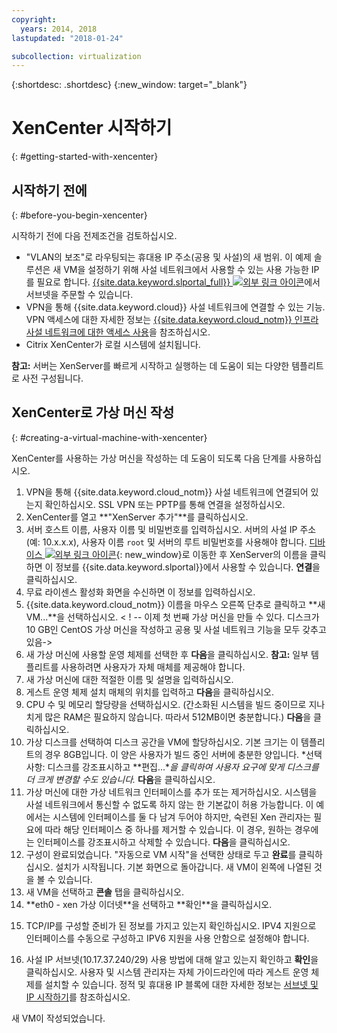 ```yaml
---
copyright:
  years: 2014, 2018
lastupdated: "2018-01-24"

subcollection: virtualization
---
```


{:shortdesc: .shortdesc}
{:new_window: target="_blank"}

# XenCenter 시작하기
{: #getting-started-with-xencenter}

## 시작하기 전에
{: #before-you-begin-xencenter}

시작하기 전에 다음 전제조건을 검토하십시오. 

- "VLAN의 보조"로 라우팅되는 휴대용 IP 주소(공용 및 사설)의 새 범위. 이 예제 솔루션은 새 VM을 설정하기 위해 사설 네트워크에서 사용할 수 있는 사용 가능한 IP를 필요로 합니다. [{{site.data.keyword.slportal_full}} ![외부 링크 아이콘](../../icons/launch-glyph.svg "외부 링크 아이콘")](https://control.softlayer.com/network/subnets/order)에서 서브넷을 주문할 수 있습니다.
- VPN을 통해 {{site.data.keyword.cloud}} 사설 네트워크에 연결할 수 있는 기능. VPN 액세스에 대한 자세한 정보는 [{{site.data.keyword.cloud_notm}} 인프라 사설 네트워크에 대한 액세스 사용](/docs/customer-portal?topic=customer-portal-getting-started#enable-private-network)을 참조하십시오.
- Citrix XenCenter가 로컬 시스템에 설치됩니다. <!-- . http://downloads.service.softlayer.com/citrix/xen/-->

**참고:** 서버는 XenServer를 빠르게 시작하고 실행하는 데 도움이 되는 다양한 템플리트로 사전 구성됩니다.

## XenCenter로 가상 머신 작성
{: #creating-a-virtual-machine-with-xencenter}

XenCenter를 사용하는 가상 머신을 작성하는 데 도움이 되도록 다음 단계를 사용하십시오.

1. VPN을 통해 {{site.data.keyword.cloud_notm}} 사설 네트워크에 연결되어 있는지 확인하십시오. SSL VPN 또는 PPTP를 통해 연결을 설정하십시오.
2. XenCenter를 열고 **"XenServer 추가"**를 클릭하십시오.
3. 서버 호스트 이름, 사용자 이름 및 비밀번호를 입력하십시오. 서버의 사설 IP 주소(예: 10.x.x.x), 사용자 이름 `root` 및 서버의 루트 비밀번호를 사용해야 합니다. [디바이스 ![외부 링크 아이콘](../../icons/launch-glyph.svg "외부 링크 아이콘")](https://control.softlayer.com/devices){: new_window}로 이동한 후 XenServer의 이름을 클릭하면 이 정보를 {{site.data.keyword.slportal}}에서 사용할 수 있습니다. **연결**을 클릭하십시오.
4. 무료 라이센스 활성화 화면을 수신하면 이 정보를 입력하십시오.
5. {{site.data.keyword.cloud_notm}} 이름을 마우스 오른쪽 단추로 클릭하고 **새 VM...**을 선택하십시오. < ! -- 이제 첫 번째 가상 머신을 만들 수 있다. 디스크가 10 GB인 CentOS 가상 머신을 작성하고 공용 및 사설 네트워크 기능을 모두 갖추고 있음-> 
6. 새 가상 머신에 사용할 운영 체제를 선택한 후 **다음**을 클릭하십시오. **참고:** 일부 템플리트를 사용하려면 사용자가 자체 매체를 제공해야 합니다.<!--Because you are using CentOS, you can use {{site.data.keyword.BluSoftlayer_notm}} private mirrors for CentOS to get our installation going.Select a version of CentOS and then click **Next**.-->
7. 새 가상 머신에 대한 적절한 이름 및 설명을 입력하십시오. 
8. 게스트 운영 체제 설치 매체의 위치를 입력하고 **다음**을 클릭하십시오. <!-- In the example, {{site.data.keyword.BluSoftlayer_notm}} a CentOS mirror is used as installation media. Provide the Install URL of: http://mirrors.service.softlayer.com/centos/5/os/x86_64 and click **Next**.
  *A trailing ‘/’ at the end of the URL can sometimes break the installation.*
  *This mirror is available only on the {{site.data.keyword.BluSoftlayer_notm}} Private Network. The full mirror's contents are  available here: http://mirrors.service.softlayer.com/.-->
9. CPU 수 및 메모리 할당량을 선택하십시오. (간소화된 시스템을 빌드 중이므로 지나치게 많은 RAM은 필요하지 않습니다. 따라서 512MB이면 충분합니다.) **다음**을 클릭하십시오. 
10. 가상 디스크를 선택하여 디스크 공간을 VM에 할당하십시오.<!--Remember that this is like adding hard disks, it is not like partitioning your system. Partitioning is done during the installation of the OS.--> 기본 크기는 이 템플리트의 경우 8GB입니다. 이 양은 사용자가 빌드 중인 서버에 충분한 양입니다. *선택사항: 디스크를 강조표시하고 **편집...**을 클릭하여 사용자 요구에 맞게 디스크를 더 크게 변경할 수도 있습니다.* **다음**을 클릭하십시오. 
11. 가상 머신에 대한 가상 네트워크 인터페이스를 추가 또는 제거하십시오. 시스템을 사설 네트워크에서 통신할 수 없도록 하지 않는 한 기본값이 허용 가능합니다. 이 예에서는 시스템에 인터페이스를 둘 다 남겨 두어야 하지만, 숙련된 Xen 관리자는 필요에 따라 해당 인터페이스 중 하나를 제거할 수 있습니다. 이 경우, 원하는 경우에는 인터페이스를 강조표시하고 삭제할 수 있습니다. **다음**을 클릭하십시오. 
12. 구성이 완료되었습니다. "자동으로 VM 시작"을 선택한 상태로 두고 **완료**를 클릭하십시오. 설치가 시작됩니다. 기본 화면으로 돌아갑니다. 새 VM이 왼쪽에 나열된 것을 볼 수 있습니다.
13. 새 VM을 선택하고 **콘솔** 탭을 클릭하십시오. <!--You can now see that your system is booted into the CentOS installer awaiting your input.-->
14. <!--All of the parameters of a CentOS installation are outside of the scope of this article and will need to be customized by your System Administrator, but this article will provide some specific pieces of information that you need to complete the installation. Select your language to get started. The CentOS installer will then ask you for assistance in configuring the Networking Devices in the system.--> **eth0 - xen 가상 이더넷**을 선택하고 **확인**을 클릭하십시오.
  <!--![14](images/14.png)-->
15. <!--In the pre-requisite notes, we made sure that we already had a set of Portable IP Addresses routed as "Secondary on VLAN" ready for this installation.--> TCP/IP를 구성할 준비가 된 정보를 가지고 있는지 확인하십시오. IPV4 지원으로 인터페이스를 수동으로 구성하고 IPV6 지원을 사용 안함으로 설정해야 합니다. 
  <!--[15](images/15.png)-->
16. 사설 IP 서브넷(10.17.37.240/29) 사용 방법에 대해 알고 있는지 확인하고 **확인**<!-- to go to the CentOS installer-->을 클릭하십시오. 사용자 및 시스템 관리자는 자체 가이드라인에 따라 게스트 운영 체제를 설치할 수 있습니다. 정적 및 휴대용 IP 블록에 대한 자세한 정보는 [서브넷 및 IP 시작하기](/docs/infrastructure/subnets?topic=subnets-getting-started-with-subnets-and-ips)를 참조하십시오.

새 VM이 작성되었습니다.
